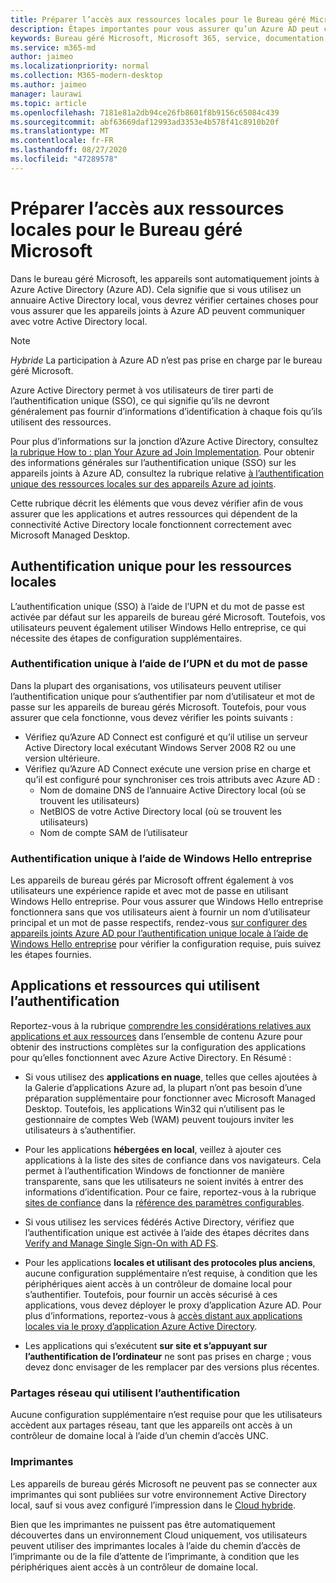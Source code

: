 ```yaml
---
title: Préparer l’accès aux ressources locales pour le Bureau géré Microsoft
description: Étapes importantes pour vous assurer qu’un Azure AD peut communiquer avec AD sur site pour fournir l’authentification
keywords: Bureau géré Microsoft, Microsoft 365, service, documentation
ms.service: m365-md
author: jaimeo
ms.localizationpriority: normal
ms.collection: M365-modern-desktop
ms.author: jaimeo
manager: laurawi
ms.topic: article
ms.openlocfilehash: 7181e81a2db94ce26fb8601f8b9156c65084c439
ms.sourcegitcommit: abf63669daf12993ad3353e4b578f41c8910b20f
ms.translationtype: MT
ms.contentlocale: fr-FR
ms.lasthandoff: 08/27/2020
ms.locfileid: "47289578"
---
```

#  <a name="prepare-on-premises-resources-access-for-microsoft-managed-desktop"></a>Préparer l’accès aux ressources locales pour le Bureau géré Microsoft

Dans le bureau géré Microsoft, les appareils sont automatiquement joints à Azure Active Directory (Azure AD). Cela signifie que si vous utilisez un annuaire Active Directory local, vous devrez vérifier certaines choses pour vous assurer que les appareils joints à Azure AD peuvent communiquer avec votre Active Directory local. 

> [!NOTE]  
> *Hybride* La participation à Azure AD n’est pas prise en charge par le bureau géré Microsoft.

Azure Active Directory permet à vos utilisateurs de tirer parti de l’authentification unique (SSO), ce qui signifie qu’ils ne devront généralement pas fournir d’informations d’identification à chaque fois qu’ils utilisent des ressources.

Pour plus d’informations sur la jonction d’Azure Active Directory, consultez [la rubrique How to : plan Your Azure ad Join Implementation](https://docs.microsoft.com/azure/active-directory/devices/azureadjoin-plan). Pour obtenir des informations générales sur l’authentification unique (SSO) sur les appareils joints à Azure AD, consultez la rubrique relative [à l’authentification unique des ressources locales sur des appareils Azure ad joints](https://docs.microsoft.com/azure/active-directory/devices/azuread-join-sso#how-it-works).


Cette rubrique décrit les éléments que vous devez vérifier afin de vous assurer que les applications et autres ressources qui dépendent de la connectivité Active Directory locale fonctionnent correctement avec Microsoft Managed Desktop.


## <a name="single-sign-on-for-on-premises-resources"></a>Authentification unique pour les ressources locales

L’authentification unique (SSO) à l’aide de l’UPN et du mot de passe est activée par défaut sur les appareils de bureau géré Microsoft. Toutefois, vos utilisateurs peuvent également utiliser Windows Hello entreprise, ce qui nécessite des étapes de configuration supplémentaires. 

### <a name="single-sign-on-by-using-upn-and-password"></a>Authentification unique à l’aide de l’UPN et du mot de passe

Dans la plupart des organisations, vos utilisateurs peuvent utiliser l’authentification unique pour s’authentifier par nom d’utilisateur et mot de passe sur les appareils de bureau gérés Microsoft. Toutefois, pour vous assurer que cela fonctionne, vous devez vérifier les points suivants :

- Vérifiez qu’Azure AD Connect est configuré et qu’il utilise un serveur Active Directory local exécutant Windows Server 2008 R2 ou une version ultérieure.
- Vérifiez qu’Azure AD Connect exécute une version prise en charge et qu’il est configuré pour synchroniser ces trois attributs avec Azure AD : 
    - Nom de domaine DNS de l’annuaire Active Directory local (où se trouvent les utilisateurs)
    - NetBIOS de votre Active Directory local (où se trouvent les utilisateurs)
    - Nom de compte SAM de l’utilisateur


### <a name="single-sign-on-by-using-windows-hello-for-business"></a>Authentification unique à l’aide de Windows Hello entreprise

Les appareils de bureau gérés par Microsoft offrent également à vos utilisateurs une expérience rapide et avec mot de passe en utilisant Windows Hello entreprise. Pour vous assurer que Windows Hello entreprise fonctionnera sans que vos utilisateurs aient à fournir un nom d’utilisateur principal et un mot de passe respectifs, rendez-vous [sur configurer des appareils joints Azure AD pour l’authentification unique locale à l’aide de Windows Hello entreprise](https://docs.microsoft.com/windows/security/identity-protection/hello-for-business/hello-hybrid-aadj-sso-base) pour vérifier la configuration requise, puis suivez les étapes fournies.


## <a name="apps-and-resources-that-use-authentication"></a>Applications et ressources qui utilisent l’authentification

Reportez-vous à la rubrique [comprendre les considérations relatives aux applications et aux ressources](https://docs.microsoft.com/azure/active-directory/devices/azureadjoin-plan#understand-considerations-for-applications-and-resources) dans l’ensemble de contenu Azure pour obtenir des instructions complètes sur la configuration des applications pour qu’elles fonctionnent avec Azure Active Directory. En Résumé :


- Si vous utilisez des **applications en nuage**, telles que celles ajoutées à la Galerie d’applications Azure ad, la plupart n’ont pas besoin d’une préparation supplémentaire pour fonctionner avec Microsoft Managed Desktop. Toutefois, les applications Win32 qui n’utilisent pas le gestionnaire de comptes Web (WAM) peuvent toujours inviter les utilisateurs à s’authentifier.

- Pour les applications **hébergées en local**, veillez à ajouter ces applications à la liste des sites de confiance dans vos navigateurs. Cela permet à l’authentification Windows de fonctionner de manière transparente, sans que les utilisateurs ne soient invités à entrer des informations d’identification. Pour ce faire, reportez-vous à la rubrique [sites de confiance](https://docs.microsoft.com/microsoft-365/managed-desktop/working-with-managed-desktop/config-setting-ref#trusted-sites) dans la [référence des paramètres configurables](https://docs.microsoft.com/microsoft-365/managed-desktop/working-with-managed-desktop/config-setting-ref).

- Si vous utilisez les services fédérés Active Directory, vérifiez que l’authentification unique est activée à l’aide des étapes décrites dans [Verify and Manage Single Sign-On with AD FS](https://docs.microsoft.com/previous-versions/azure/azure-services/jj151809(v=azure.100)). 

- Pour les applications **locales et utilisant des protocoles plus anciens**, aucune configuration supplémentaire n’est requise, à condition que les périphériques aient accès à un contrôleur de domaine local pour s’authentifier. Toutefois, pour fournir un accès sécurisé à ces applications, vous devez déployer le proxy d’application Azure AD. Pour plus d’informations, reportez-vous à [accès distant aux applications locales via le proxy d’application Azure Active Directory](https://docs.microsoft.com/azure/active-directory/manage-apps/application-proxy).

- Les applications qui s’exécutent **sur site et s’appuyant sur l’authentification de l’ordinateur** ne sont pas prises en charge ; vous devez donc envisager de les remplacer par des versions plus récentes.

### <a name="network-shares-that-use-authentication"></a>Partages réseau qui utilisent l’authentification

Aucune configuration supplémentaire n’est requise pour que les utilisateurs accèdent aux partages réseau, tant que les appareils ont accès à un contrôleur de domaine local à l’aide d’un chemin d’accès UNC.

### <a name="printers"></a>Imprimantes

Les appareils de bureau gérés Microsoft ne peuvent pas se connecter aux imprimantes qui sont publiées sur votre environnement Active Directory local, sauf si vous avez configuré l’impression dans le [Cloud hybride](https://docs.microsoft.com/windows-server/administration/hybrid-cloud-print/hybrid-cloud-print-deploy).

Bien que les imprimantes ne puissent pas être automatiquement découvertes dans un environnement Cloud uniquement, vos utilisateurs peuvent utiliser des imprimantes locales à l’aide du chemin d’accès de l’imprimante ou de la file d’attente de l’imprimante, à condition que les périphériques aient accès à un contrôleur de domaine local.

<!--add fuller material on printers when available-->
